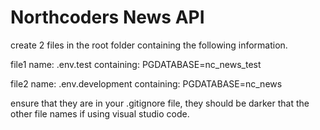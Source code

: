 # Northcoders News API

create 2 files in the root folder containing the following information.

file1 name: .env.test
containing: PGDATABASE=nc_news_test

file2 name: .env.development
containing: PGDATABASE=nc_news

ensure that they are in your .gitignore file, they should be darker that the other file names if using visual studio code.